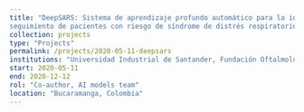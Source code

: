 ```yaml
---
title: "DeepSARS: Sistema de aprendizaje profundo automático para la identificación temprana y
seguimiento de pacientes con riesgo de síndrome de distrés respiratorio agudo"
collection: projects
type: "Projects"
permalink: /projects/2020-05-11-deepsars
institutions: "Universidad Industrial de Santander, Fundación Oftalmológica De Santander Foscal, Universidad Autónoma de Bucaramanga"
start: 2020-05-11
end: 2020-12-12
rol: "Co-author, AI models team"
location: "Bucaramanga, Colombia"
---
```

